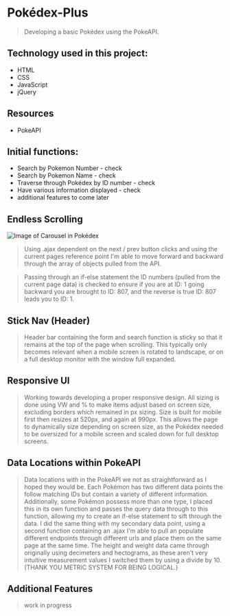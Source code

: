 # Pokédex-Plus

> Developing a basic Pokédex using the PokeAPI.

## Technology used in this project:

* HTML
* CSS
* JavaScript
* jQuery

## Resources

* PokeAPI

## Initial functions:
* Search by Pokemon Number - check
* Search by Pokemon Name - check
* Traverse through Pokédex by ID number - check
* Have various information displayed - check
* additional features to come later


## Endless Scrolling

![Image of Carousel in Pokédex](https://github.com/Jordan-Morales/Jordan-Morales.github.io/blob/master/pokedex-plus/refImages/carousel%20through%20pokedex.gif)

>Using .ajax dependent on the next / prev button clicks and using the current pages reference point I'm able to move forward and backward through the array of objects pulled from the API.

>Passing through an if-else statement the ID numbers (pulled from the current page data) is checked to ensure if you are at ID: 1 going backward you are brought to ID: 807, and the reverse is true ID: 807 leads you to ID: 1.

## Stick Nav (Header)
> Header bar containing the form and search function is sticky so that it remains at the top of the page when scrolling. This typically only becomes relevant when a mobile screen is rotated to landscape, or on a full desktop monitor with the window full expanded.

## Responsive UI

>Working towards developing a proper responsive design.
>All sizing is done using VW and % to make items adjust based on screen size, excluding borders which remained in px sizing.
>Size is built for mobile first then resizes at 520px,
>and again at 990px. This allows the page to dynamically size depending on screen size, as the Pokédex needed to be oversized for a mobile screen and scaled down for full desktop screens.

## Data Locations within PokeAPI

>Data locations with in the PokeAPI we not as straightforward as I hoped they would be.
>Each Pokémon has two different data points the follow matching IDs but contain a variety of different information.
>Additionally, some Pokémon possess more than one type, I placed this in its own function and passes the query data through to this function, allowing my to create an if-else statement to sift through the data.
>I did the same thing with my secondary data point, using a second function containing an .ajax I'm able to pull an populate different endpoints through different urls and place them on the same page at the same time.
>The height and weight data came through originally using decimeters and hectograms, as these aren't very intuitive measurement values I switched them by using a divide by 10. (THANK YOU METRIC SYSTEM FOR BEING LOGICAL.)

## Additional Features

>work in progress
